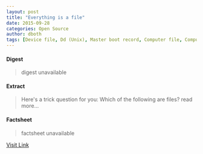 ```yaml
---
layout: post
title: "Everything is a file"
date: 2015-09-28
categories: Open Source
author: dboth
tags: [Device file, Dd (Unix), Master boot record, Computer file, Computer terminal, Disk partitioning, File system, Booting, Virtual console, Digital technology, Computing, System software, Computer architecture, Computers, Operating system technology, Software, Computer data, Computer hardware, Computer data storage, Computer engineering, Data, Areas of computer science, Data management, Utility software, Storage software]
---
```



#### Digest
>digest unavailable

#### Extract
>Here's a trick question for you: Which of the following are files? read more...

#### Factsheet
>factsheet unavailable

[Visit Link](http://opensource.com/life/15/9/everything-is-a-file)



